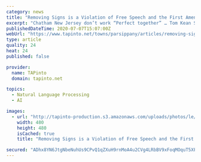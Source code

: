 ```yaml
---
category: news
title: "Removing Signs is a Violation of Free Speech and the First Amendment"
excerpt: "Chatham New Jersey don’t work “Perfect together” … Tom Kean Sr. I found this very disturbing. Today Monday July 6 th while driving up Main Street in Chatham Boro I witnessed and took pictures of a Chatham DPW worker removing Rosemary Becchi Political signs off of Main Street in said Borough."
publishedDateTime: 2020-07-07T15:07:00Z
webUrl: "https://www.tapinto.net/towns/parsippany/articles/removing-signs-is-a-violation-of-free-speech-and-the-first-amendment"
type: article
quality: 24
heat: 24
published: false

provider:
  name: TAPinto
  domain: tapinto.net

topics:
  - Natural Language Processing
  - AI

images:
  - url: "http://tapinto-production.s3.amazonaws.com/uploads/photos/le/facebook_7c6a18e53d4334308eed_mini_magick20200707-22570-ryy5s9.jpg"
    width: 480
    height: 480
    isCached: true
    title: "Removing Signs is a Violation of Free Speech and the First Amendment"

secured: "ADhx8YN6JtgNbeNuhUs9CPvQ1qZXuH9rnMoA4u2CVg4LRbBV9xFoqMOquT5XF5whh7majp7E86ACUaGqCFGwgWMA9zmhKEcHhUdUDwqUoyEyWfGqfHd4RKT8uWKmHmH3eyVXoHeMG1lECeKyk7EueqghXjoHkeKBoi/JmdlqBHG1gQ0DFbBmjQZJam6iEEUMZkKZpOirf83f8dDSIxjysHruFBu64HN1Eus65ti4js5y04FIzz9/QDSTz+oibcdq5QmpFzsfreyiQnQxE/RZMlsonjthemddtCC4WZGkVgIxUBW8u2PBiLPGTbVkq8Kc72HNmuIdsu+sZqaik2QFyg==;yIkcOlNisRjmjHQWOukgTg=="
---
```


